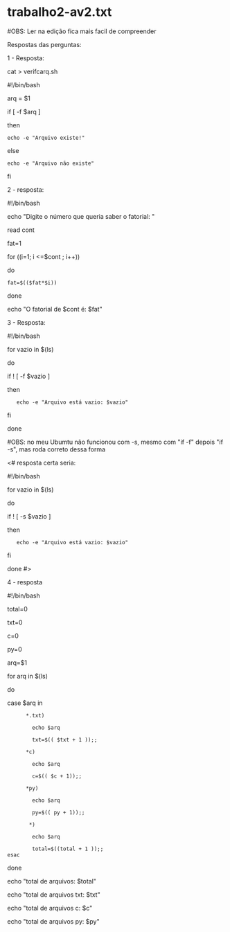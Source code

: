 # trabalho2-av2.txt

#OBS: Ler na edição fica mais facil de compreender

Respostas das perguntas:

1 - Resposta:

cat > verifcarq.sh

#!/bin/bash

arq = $1

if [ -f $arq ]

then

    echo -e "Arquivo existe!"
    
else

    echo -e "Arquivo não existe"
    
fi





2 - resposta:

#!/bin/bash

echo "Digite o número que queria saber o fatorial: "

read cont

fat=1

for ((i=1; i <=$cont ; i++))

do

    fat=$(($fat*$i))
    
done

echo "O fatorial de $cont é: $fat"




3 - Resposta:

#!/bin/bash

for vazio in $(ls)

do

   if ! [ -f $vazio  ]
   
   then
   
       echo -e "Arquivo está vazio: $vazio"
       
   fi
   
done

#OBS: no meu Ubumtu não funcionou com -s, mesmo com "if -f" depois "if -s", mas roda correto dessa forma

<# resposta certa seria: 

#!/bin/bash

for vazio in $(ls)

do

   if ! [ -s $vazio  ]
   
   then
   
       echo -e "Arquivo está vazio: $vazio"
       
   fi
   
done
#>




4 - resposta

 

#!/bin/bash

total=0

txt=0

c=0

py=0

arq=$1

for arq in $(ls)

do

case $arq in

          *.txt)
          
            echo $arq
            
            txt=$(( $txt + 1 ));;

          *c)
          
            echo $arq
            
            c=$(( $c + 1));;
            
          *py)
          
            echo $arq
            
            py=$(( py + 1));;
            
           *)
           
            echo $arq
            
            total=$((total + 1 ));;
    esac
    
done

echo "total de arquivos: $total"

echo "total de arquivos txt: $txt"

echo "total de arquivos c: $c"

echo "total de arquivos py: $py"
